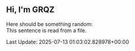 ## Hi, I'm GRQZ
Here should be something random:  
This sentence is read from a file.


Last Update: 2025-07-13 01:03:02.828978+00:00
